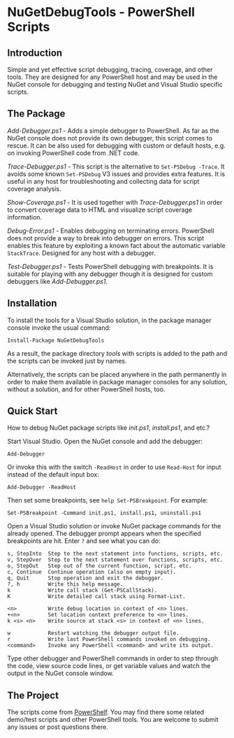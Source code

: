 
NuGetDebugTools - PowerShell Scripts
====================================

## Introduction

Simple and yet effective script debugging, tracing, coverage, and other tools.
They are designed for any PowerShell host and may be used in the NuGet console
for debugging and testing NuGet and Visual Studio specific scripts.

## The Package

*Add-Debugger.ps1* - Adds a simple debugger to PowerShell. As far as the NuGet
console does not provide its own debugger, this script comes to rescue. It can
be also used for debugging with custom or default hosts, e.g. on invoking
PowerShell code from .NET code.

*Trace-Debugger.ps1* - This script is the alternative to `Set-PSDebug -Trace`.
It avoids some known `Set-PSDebug` V3 issues and provides extra features. It is
useful in any host for troubleshooting and collecting data for script coverage
analysis.

*Show-Coverage.ps1* - It is used together with *Trace-Debugger.ps1* in order to
convert coverage data to HTML and visualize script coverage information.

*Debug-Error.ps1* - Enables debugging on terminating errors. PowerShell does
not provide a way to break into debugger on errors. This script enables this
feature by exploiting a known fact about the automatic variable `StackTrace`.
Designed for any host with a debugger.

*Test-Debugger.ps1* - Tests PowerShell debugging with breakpoints. It is
suitable for playing with any debugger though it is designed for custom
debuggers like *Add-Debugger.ps1*.

## Installation

To install the tools for a Visual Studio solution, in the package manager
console invoke the usual command:

    Install-Package NuGetDebugTools

As a result, the package directory *tools* with scripts is added to the path
and the scripts can be invoked just by names.

Alternatively, the scripts can be placed anywhere in the path permanently in
order to make them available in package manager consoles for any solution,
without a solution, and for other PowerShell hosts, too.

## Quick Start

How to debug NuGet package scripts like *init.ps1*, *install.ps1*, and etc.?

Start Visual Studio. Open the NuGet console and add the debugger:

    Add-Debugger

Or invoke this with the switch `-ReadHost` in order to use `Read-Host` for
input instead of the default input box:

    Add-Debugger -ReadHost

Then set some breakpoints, see `help Set-PSBreakpoint`. For example:

    Set-PSBreakpoint -Command init.ps1, install.ps1, uninstall.ps1

Open a Visual Studio solution or invoke NuGet package commands for the already
opened. The debugger prompt appears when the specified breakpoints are hit.
Enter `?` and see what you can do:

    s, StepInto  Step to the next statement into functions, scripts, etc.
    v, StepOver  Step to the next statement over functions, scripts, etc.
    o, StepOut   Step out of the current function, script, etc.
    c, Continue  Continue operation (also on empty input).
    q, Quit      Stop operation and exit the debugger.
    ?, h         Write this help message.
    k            Write call stack (Get-PSCallStack).
    K            Write detailed call stack using Format-List.

    <n>          Write debug location in context of <n> lines.
    +<n>         Set location context preference to <n> lines.
    k <s> <n>    Write source at stack <s> in context of <n> lines.

    w            Restart watching the debugger output file.
    r            Write last PowerShell commands invoked on debugging.
    <command>    Invoke any PowerShell <command> and write its output.

Type other debugger and PowerShell commands in order to step through the code,
view source code lines, or get variable values and watch the output in the
NuGet console window.

## The Project

The scripts come from [PowerShelf](https://github.com/nightroman/PowerShelf).
You may find there some related demo/test scripts and other PowerShell tools.
You are welcome to submit any issues or post questions there.
